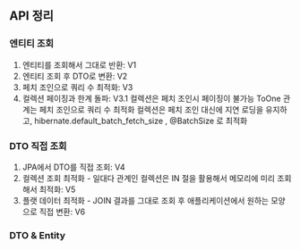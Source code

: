 ## API  정리

### 엔티티 조회
1. 엔티티를 조회해서 그대로 반환: V1
2. 엔티티 조회 후 DTO로 변환: V2
3. 페치 조인으로 쿼리 수 최적화: V3
4. 컬렉션 페이징과 한계 돌파: V3.1
      컬렉션은 페치 조인시 페이징이 불가능
      ToOne 관계는 페치 조인으로 쿼리 수 최적화
      컬렉션은 페치 조인 대신에 지연 로딩을 유지하고, hibernate.default_batch_fetch_size ,
      @BatchSize 로 최적화

### DTO 직접 조회
1. JPA에서 DTO를 직접 조회: V4
2. 컬렉션 조회 최적화 - 일대다 관계인 컬렉션은 IN 절을 활용해서 메모리에 미리 조회해서 최적화: V5
3. 플랫 데이터 최적화 - JOIN 결과를 그대로 조회 후 애플리케이션에서 원하는 모양으로 직접 변환: V6

### DTO & Entity

